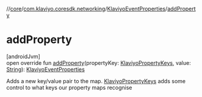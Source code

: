 //[core](../../../index.md)/[com.klaviyo.coresdk.networking](../index.md)/[KlaviyoEventProperties](index.md)/[addProperty](add-property.md)

# addProperty

[androidJvm]\
open override fun [addProperty](add-property.md)(propertyKey: [KlaviyoPropertyKeys](../-klaviyo-property-keys/index.md), value: [String](https://kotlinlang.org/api/latest/jvm/stdlib/kotlin/-string/index.html)): [KlaviyoEventProperties](index.md)

Adds a new key/value pair to the map. [KlaviyoPropertyKeys](../-klaviyo-property-keys/index.md) adds some control to what keys our property maps recognise
